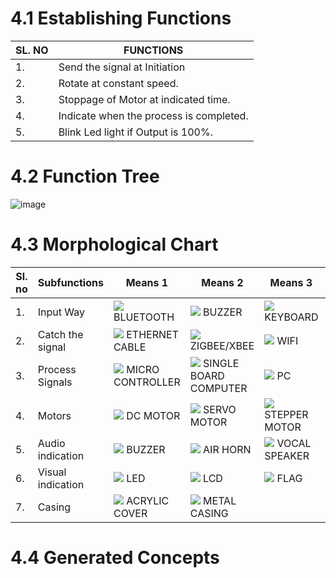 # ****4.1 Establishing Functions****
| SL. NO | FUNCTIONS |
|--------|-----------|
|1.|Send the signal at Initiation|
|2.|Rotate at constant speed.|
|3.|Stoppage of Motor at indicated time.|
|4.|Indicate when the process is completed.|
|5.|Blink Led light if Output is 100%.|






# ****4.2 Function Tree****
![image](https://user-images.githubusercontent.com/105198072/170853686-da42f123-e79f-4b62-8965-40f953185d7c.png)



# ****4.3 Morphological Chart****
| Sl. no | Subfunctions | Means 1 | Means 2 | Means 3 | Means 4 |
|--------|--------------|---------|---------|---------|---------|
|1.| Input Way|![](https://upload.wikimedia.org/wikipedia/commons/d/da/Bluetooth.svg) BLUETOOTH|![](https://www.ubuy.co.in/productimg/?image=aHR0cHM6Ly9tLm1lZGlhLWFtYXpvbi5jb20vaW1hZ2VzL0kvNjF4UWpiaGpid0wuX0FDX1NMMTUwMF8uanBn.jpg) BUZZER|![](https://m.media-amazon.com/images/I/71TBg4r1oNL._AC_SY450_.jpg) KEYBOARD|![](https://encrypted-tbn0.gstatic.com/images?q=tbn:ANd9GcRu7fFRxeh8_EPU7gmaWQ8UbXQUCNNkYCd-7w1lh1L_JAqVYMs3tZdSlBmzc4JXC7ClGKg&usqp=CAU) VOICE COMMAND|
|2.| Catch the signal|![](https://m.media-amazon.com/images/I/81QerFqLubL._SY450_.jpg) ETHERNET CABLE|![](https://5.imimg.com/data5/GM/AE/MY-9380557/zigbee-s2c-500x500.jpg) ZIGBEE/XBEE|![](https://media.istockphoto.com/vectors/wifi-icon-in-flat-style-black-color-white-background-vector-id1139565102?k=20&m=1139565102&s=612x612&w=0&h=UjPE4svTI-FKcir8ZqCvoWSELTK2DybI03yLNI5Aw2k=) WIFI|![](https://static1.makeuseofimages.com/wordpress/wp-content/uploads/2016/06/bluetooth-myths.jpg) BLUETOOTH|
|3.| Process Signals|![](https://i.all3dp.com/workers/images/fit=cover,w=1284,h=722,gravity=0.5x0.5,format=auto/wp-content/uploads/2021/11/16175442/pro-micro-microcontroller-board-pk0001-via-wikimedia-commons-211116.jpg) MICRO CONTROLLER|![](https://upload.wikimedia.org/wikipedia/commons/thumb/d/d4/Raspberry-Pi-2-Bare-BR.jpg/1190px-Raspberry-Pi-2-Bare-BR.jpg) SINGLE BOARD COMPUTER|![](https://encrypted-tbn0.gstatic.com/images?q=tbn:ANd9GcRejLAZSu-o1WDZr1qCNKSu9pczrHux3c7bmw&usqp=CAU) PC|![](https://upload.wikimedia.org/wikipedia/commons/f/fa/Altera_StratixIVGX_FPGA.jpg) FPGA|
|4.| Motors|![](https://probots.co.in/pub/media/catalog/product/d/c/dc-geared-motor-center-shaft-white-gearbox_1.jpg) DC MOTOR|![](https://m.media-amazon.com/images/I/61yfIwAxe0L._SL1421_.jpg) SERVO MOTOR|![](https://5.imimg.com/data5/NE/RK/MY-26077129/_stepper_motor_-500x500.jpg) STEPPER MOTOR|
|5.| Audio indication |![](https://m.media-amazon.com/images/I/21eVi5BGyZL.jpg) BUZZER|![](https://m.media-amazon.com/images/I/71U2qiJNoWL._SL1500_.jpg) AIR HORN|![](http://i.ebayimg.com/images/g/vDIAAOSwA3dYbo-C/s-l500.jpg) VOCAL SPEAKER|![](https://encrypted-tbn0.gstatic.com/images?q=tbn:ANd9GcRIrXezd3d5ygiXwtzNaASU3jrcXSE1_AlupA&usqp=CAU) SIREN|
|6.| Visual indication|![](https://upload.wikimedia.org/wikipedia/commons/thumb/c/cb/RBG-LED.jpg/800px-RBG-LED.jpg) LED|![](https://m.media-amazon.com/images/I/41orT+II8xL.jpg) LCD|![](https://img.etimg.com/thumb/msid-87088964,width-1200,height-900,imgsize-7052,overlay-economictimes/photo.jpg) FLAG|
|7.| Casing|![](https://4.imimg.com/data4/JG/TH/ANDROID-14616425/product-500x500.jpeg) ACRYLIC COVER|![](https://p.globalsources.com/IMAGES/PDT/B1186216316/sheet-metal.jpg) METAL CASING|


# ****4.4 Generated Concepts****

